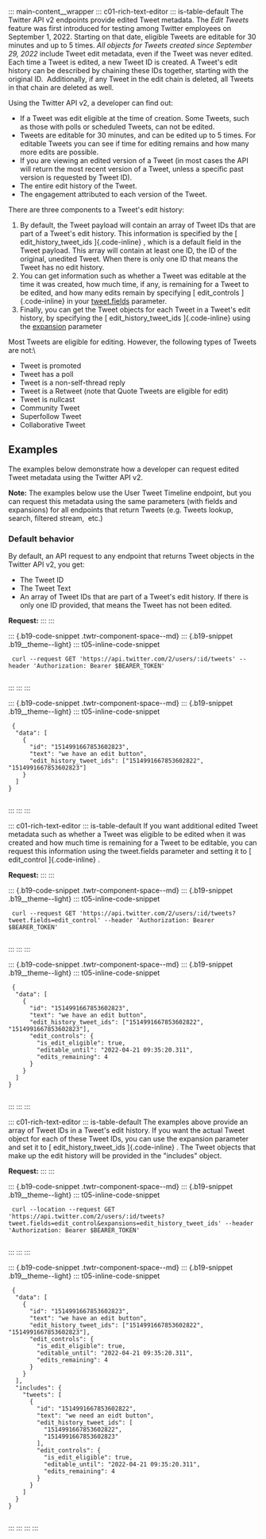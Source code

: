 ::: main-content__wrapper
::: c01-rich-text-editor
::: is-table-default
The Twitter API v2 endpoints provide edited Tweet metadata. The *Edit
Tweets* feature was first introduced for testing among Twitter employees
on September 1, 2022. Starting on that date, eligible Tweets are
editable for 30 minutes and up to 5 times. *All objects for Tweets
created since September 29, 2022* include Tweet edit metadata, even if
the Tweet was never edited. Each time a Tweet is edited, a new Tweet ID
is created. A Tweet\'s edit history can be described by chaining these
IDs together, starting with the original ID.  Additionally, if any Tweet
in the edit chain is deleted, all Tweets in that chain are deleted as
well.

Using the Twitter API v2, a developer can find out:

-    If a Tweet was edit eligible at the time of creation. Some Tweets,
    such as those with polls or scheduled Tweets, can not be edited.
-    Tweets are editable for 30 minutes, and can be edited up to 5
    times. For editable Tweets you can see if time for editing remains
    and how many more edits are possible.
-    If you are viewing an edited version of a Tweet (in most cases the
    API will return the most recent version of a Tweet, unless a
    specific past version is requested by Tweet ID).
-    The entire edit history of the Tweet.
-    The engagement attributed to each version of the Tweet.

There are three components to a Tweet's edit history:

1.   By default, the Tweet payload will contain an array of Tweet IDs
    that are part of a Tweet's edit history. This information is
    specified by the [ edit_history_tweet_ids ]{.code-inline} , which is
    a default field in the Tweet payload. This array will contain at
    least one ID, the ID of the original, unedited Tweet. When there is
    only one ID that means the Tweet has no edit history.
2.  You can get information such as whether a Tweet was editable at the
    time it was created, how much time, if any, is remaining for a Tweet
    to be edited, and how many edits remain by specifying [
    edit_controls ]{.code-inline} in your
    [tweet.fields](https://developer.twitter.com/en/docs/twitter-api/fields)
    parameter.
3.   Finally, you can get the Tweet objects for each Tweet in a Tweet's
    edit history, by specifying the [ edit_history_tweet_ids
    ]{.code-inline} using the
    [expansion](https://developer.twitter.com/en/docs/twitter-api/expansions)
    parameter

Most Tweets are eligible for editing. However, the following types of
Tweets are not:\

-   Tweet is promoted
-   Tweet has a poll
-   Tweet is a non-self-thread reply
-   Tweet is a Retweet (note that Quote Tweets are eligible for edit)
-   Tweet is nullcast
-   Community Tweet
-   Superfollow Tweet
-   Collaborative Tweet

## 

## Examples 

The examples below demonstrate how a developer can request edited Tweet
metadata using the Twitter API v2.

**Note:** The examples below use the User Tweet Timeline endpoint, but
you can request this metadata using the same parameters (with fields and
expansions) for all endpoints that return Tweets (e.g. Tweets lookup,
search, filtered stream,  etc.)

### Default behavior

By default, an API request to any endpoint that returns Tweet objects in
the Twitter API v2, you get:

-    The Tweet ID
-    The Tweet Text
-    An array of Tweet IDs that are part of a Tweet's edit history. If
    there is only one ID provided, that means the Tweet has not been
    edited.

**Request:**
:::
:::

::: {.b19-code-snippet .twtr-component-space--md}
::: {.b19-snippet .b19__theme--light}
::: t05-inline-code-snippet
``` {.line-numbers .t05__pre--with-button}
 curl --request GET 'https://api.twitter.com/2/users/:id/tweets' --header 'Authorization: Bearer $BEARER_TOKEN'
    
```
:::
:::
:::

::: {.b19-code-snippet .twtr-component-space--md}
::: {.b19-snippet .b19__theme--light}
::: t05-inline-code-snippet
``` {.line-numbers .t05__pre--with-button}
 {
  "data": [
    {
      "id": "1514991667853602823",
      "text": "we have an edit button",
      "edit_history_tweet_ids": ["1514991667853602822", "1514991667853602823"]
    }
  ]
}
    
```
:::
:::
:::

::: c01-rich-text-editor
::: is-table-default
If you want additional edited Tweet metadata such as whether a Tweet was
eligible to be edited when it was created and how much time is remaining
for a Tweet to be editable, you can request this information using the
tweet.fields parameter and setting it to [ edit_control ]{.code-inline}
.

**Request:**
:::
:::

::: {.b19-code-snippet .twtr-component-space--md}
::: {.b19-snippet .b19__theme--light}
::: t05-inline-code-snippet
``` {.line-numbers .t05__pre--with-button}
 curl --request GET 'https://api.twitter.com/2/users/:id/tweets?tweet.fields=edit_control' --header 'Authorization: Bearer $BEARER_TOKEN'
    
```
:::
:::
:::

::: {.b19-code-snippet .twtr-component-space--md}
::: {.b19-snippet .b19__theme--light}
::: t05-inline-code-snippet
``` {.line-numbers .t05__pre--with-button}
 {
  "data": [
    {
      "id": "1514991667853602823",
      "text": "we have an edit button",
      "edit_history_tweet_ids": ["1514991667853602822", "1514991667853602823"],
      "edit_controls": {
        "is_edit_eligible": true,
        "editable_until": "2022-04-21 09:35:20.311",
        "edits_remaining": 4
      }
    }
  ]
}
    
```
:::
:::
:::

::: c01-rich-text-editor
::: is-table-default
The examples above provide an array of Tweet IDs in a Tweet's edit
history. If you want the actual Tweet object for each of these Tweet
IDs, you can use the expansion parameter and set it to [
edit_history_tweet_ids ]{.code-inline} . The Tweet objects that make up
the edit history will be provided in the \"includes\" object.

**Request:**
:::
:::

::: {.b19-code-snippet .twtr-component-space--md}
::: {.b19-snippet .b19__theme--light}
::: t05-inline-code-snippet
``` {.line-numbers .t05__pre--with-button}
 curl --location --request GET 'https://api.twitter.com/2/users/:id/tweets?tweet.fields=edit_control&expansions=edit_history_tweet_ids' --header 'Authorization: Bearer $BEARER_TOKEN'
    
```
:::
:::
:::

::: {.b19-code-snippet .twtr-component-space--md}
::: {.b19-snippet .b19__theme--light}
::: t05-inline-code-snippet
``` {.line-numbers .t05__pre--with-button}
 {
  "data": [
    {
      "id": "1514991667853602823",
      "text": "we have an edit button",
      "edit_history_tweet_ids": ["1514991667853602822", "1514991667853602823"],
      "edit_controls": {
        "is_edit_eligible": true,
        "editable_until": "2022-04-21 09:35:20.311",
        "edits_remaining": 4
      }
    }
  ],
  "includes": {
    "tweets": [
      {
        "id": "1514991667853602822",
        "text": "we need an eidt button",
        "edit_history_tweet_ids": [
          "1514991667853602822",
          "1514991667853602823"
        ],
        "edit_controls": {
          "is_edit_eligible": true,
          "editable_until": "2022-04-21 09:35:20.311",
          "edits_remaining": 4
        }
      }
    ]
  }
}
    
```
:::
:::
:::
:::

